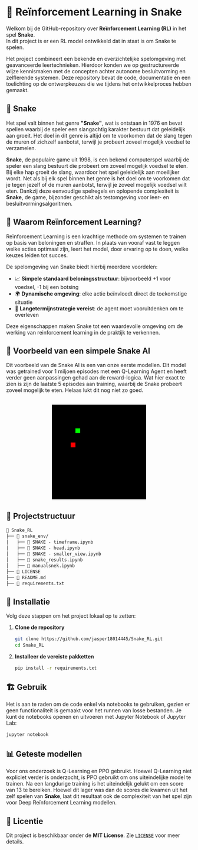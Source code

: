 # 🤖 Reïnforcement Learning in Snake

Welkom bij de GitHub-repository over **Reïnforcement Learning (RL)** in het spel **Snake**.  
In dit project is er een RL model ontwikkeld dat in staat is om Snake te spelen.

Het project combineert een bekende en overzichtelijke spelomgeving met geavanceerde leertechnieken. Hierdoor konden we op gestructureerde wijze kennismaken met de concepten achter autonome besluitvorming en zelflerende systemen. Deze repository bevat de code, documentatie en een toelichting op de ontwerpkeuzes die we tijdens het ontwikkelproces hebben gemaakt.

## 🐍 Snake

Het spel valt binnen het genre **"Snake"**, wat is ontstaan in 1976 en bevat spellen waarbij de speler een slangachtig karakter bestuurt dat geleidelijk aan groeit. Het doel in dit genre is altijd om te voorkomen dat de slang tegen de muren of zichzelf aanbotst, terwijl je probeert zoveel mogelijk voedsel te verzamelen.

**Snake**, de populaire game uit 1998, is een bekend computerspel waarbij de speler een slang bestuurt die probeert om zoveel mogelijk voedsel te eten. Bij elke hap groeit de slang, waardoor het spel geleidelijk aan moeilijker wordt. Net als bij elk spel binnen het genre is het doel om te voorkomen dat je tegen jezelf of de muren aanbotst, terwijl je zoveel mogelijk voedsel wilt eten. Dankzij deze eenvoudige spelregels en oplopende complexiteit is **Snake**, de game, bijzonder geschikt als testomgeving voor leer- en besluitvormingsalgoritmen.

## 🎯 Waarom Reïnforcement Learning?

Reïnforcement Learning is een krachtige methode om systemen te trainen op basis van beloningen en straffen. In plaats van vooraf vast te leggen welke acties optimaal zijn, leert het model, door ervaring op te doen, welke keuzes leiden tot succes.

De spelomgeving van Snake biedt hierbij meerdere voordelen:

- 📈 **Simpele standaard beloningsstructuur**: bijvoorbeeld +1 voor voedsel, -1 bij een botsing  
- 🌍 **Dynamische omgeving**: elke actie beïnvloedt direct de toekomstige situatie  
- 🧭 **Langetermijnstrategie vereist**: de agent moet vooruitdenken om te overleven

Deze eigenschappen maken Snake tot een waardevolle omgeving om de werking van reinforcement learning in de praktijk te verkennen.

## 🎥 Voorbeeld van een simpele Snake AI

Dit voorbeeld van de Snake AI is een van onze eerste modellen. Dit model was getrained voor 1 miljoen episodes met een Q-Learning Agent en heeft verder geen aanpassingen gehad aan de reward-logica. Wat hier exact te zien is zijn de laatste 5 episodes aan training, waarbij de Snake probeert zoveel mogelijk te eten. Helaas lukt dit nog niet zo goed.
<br>
<br>
<p align="center">
  <img src="Afbeeldingen_en_gifs/snake_training.gif" alt="Snake AI demo" />
</p>

## 📁 Projectstructuur

```plaintext
📁 Snake_RL
├── 📁 snake_env/
│   ├── 📜 SNAKE - timeframe.ipynb        
│   ├── 📜 SNAKE - head.ipynb             
│   ├── 📜 SNAKE - smaller_view.ipynb     
│   ├── 📜 snake_results.ipynb            
│   ├── 📜 manualsnek.ipynb               
├── 📜 LICENSE
├── 📜 README.md
├── 📜 requirements.txt
```

## 🚀 Installatie

Volg deze stappen om het project lokaal op te zetten:

1. **Clone de repository**
   ```bash
   git clone https://github.com/jasper18014445/Snake_RL.git
   cd Snake_RL
   ```

2. **Installeer de vereiste pakketten**
   ```bash
   pip install -r requirements.txt
   ```

## 🏗 Gebruik

Het is aan te raden om de code enkel via notebooks te gebruiken, gezien er geen functionaliteit is gemaakt voor het runnen van losse bestanden. Je kunt de notebooks openen en uitvoeren met Jupyter Notebook of Jupyter Lab:

```bash
jupyter notebook
```

## 📊 Geteste modellen

Voor ons onderzoek is Q-Learning en PPO gebruikt. Hoewel Q-Learning niet expliciet verder is onderzocht, is PPO gebruikt om ons uiteindelijke model te trainen. Na een langdurige training is het uiteindelijk gelukt om een score van 13 te bereiken. Hoewel dit lager was dan de scores die kwamen uit het zelf spelen van **Snake**, laat dit resultaat ook de complexiteit van het spel zijn voor Deep Reïnforcement Learning modellen.

## 📜 Licentie

Dit project is beschikbaar onder de **MIT License**. Zie [`LICENSE`](LICENSE) voor meer details.
